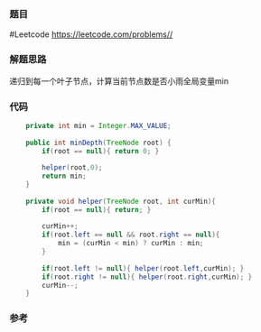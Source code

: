 ### 题目
#Leetcode 
https://leetcode.com/problems//

### 解题思路
递归到每一个叶子节点，计算当前节点数是否小雨全局变量min


### 代码
```java
	private int min = Integer.MAX_VALUE;
    
    public int minDepth(TreeNode root) {
        if(root == null){ return 0; }
        
        helper(root,0);
        return min;
    }
    
    private void helper(TreeNode root, int curMin){
        if(root == null){ return; }
        
        curMin++;
        if(root.left == null && root.right == null){
            min = (curMin < min) ? curMin : min;
        }
        
        if(root.left != null){ helper(root.left,curMin); }
        if(root.right != null){ helper(root.right,curMin); }
        curMin--;
    }
```

### 参考